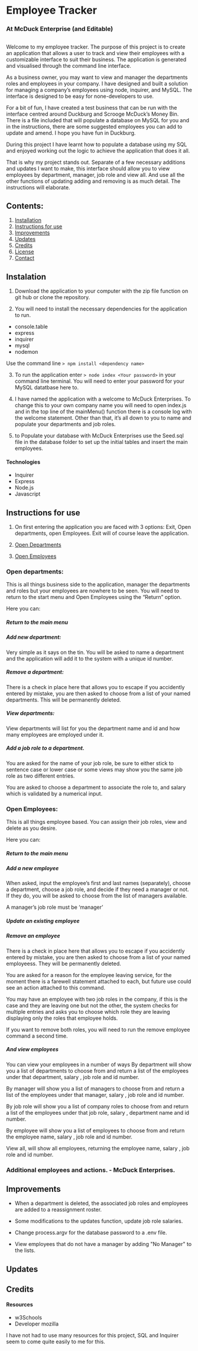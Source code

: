 # Employee Tracker 
### At McDuck Enterprise (and Editable)

##
Welcome to my employee tracker. The purpose of this project is to create an application that allows a user to track and view their employees with a customizable interface to suit their business. The application is generated and visualised through the command line interface. 

As a business owner, you may want to view and manager the departments roles and employees in your company. I have designed and built a solution for managing a company’s employees using node, inquirer, and MySQL. The interface is designed to be easy for none-developers to use. 

For a bit of fun, I have created a test business that can be run with the interface centred around Duckburg and Scrooge McDuck’s Money Bin. 
There is a file included that will populate a database on MySQL for you and in the instructions, there are some suggested employees you can add to update and amend. I hope you have fun in Duckburg. 

During this project I have learnt how to populate a database using my SQL and enjoyed working out the logic to achieve the application that does it all. 

That is why my project stands out. Separate of a few necessary additions and updates I want to make, this interface should allow you to view employees by department, manager, job role and view all. And use all the other functions of updating adding and removing is as much detail. The instructions will elaborate. 


## Contents: 
1. [Installation](#Instalation) 
2. [Instructions for use](#Instructions)
3. [Improvements](#Improvements)
4. [Updates](#Updates)
5. [Credits](#Credits)
6. [License](#License)
7. [Contact](#Contact)

## Instalation

1.  Download the application to your computer with the zip file function on git hub or clone the repository.

2. You will need to install the necessary dependencies for the application to run. 
*	console.table
*	express
*	inquirer
*	mysql
*	nodemon

Use the command line ```> npm install <dependency name> ```

3. To run the application enter ``` > node index <Your password> ``` in your command line terminal. You will need to enter your password for your MySQL datatbase here to. 

4. I have named the application with a welcome to McDuck Enterprises. To change this to your own company name you will need to open index.js and in the top line of the mainMenu() function there is a console log with the welcome statement. Other than that, it’s all down to you to name and populate your departments and job roles. 

5. to Populate your database with McDuck Enterprises use the Seed.sql file in the database folder to set up the initial tables and insert the main employees. 

#### Technologies 
* Inquirer
* Express 
* Node.js 
* Javascript


## Instructions for use

1.	On first entering the application you are faced with 3 options: Exit, Open departments, open Employees. Exit will of course leave the application.

2. [Open Departments](#Departments)
3. [Open Employees](#Employees) 

### Open departments: 
This is all things business side to the application, manager the departments and roles but your employees are nowhere to be seen. You will need to return to the start menu and Open Employees using the “Return” option. 

Here you can:

##### Return to the main menu

##### Add new department:

Very simple as it says on the tin. You will be asked to name a department and the application will add it to the system with a unique id number. 

##### Remove a department:
There is a check in place here that allows you to escape if you accidently entered by mistake, you are then asked to choose from a list of your named departments. This will be permanently deleted. 

##### View departments:
View departments will list for you the department name and id and how many employees are employed under it. 

##### Add a job role to a department. 
You are asked for the name of your job role, be sure to either stick to sentence case or lower case or some views may show you the same job role as two different entries. 

You are asked to choose a department to associate the role to, and salary which is validated by a numerical input. 

### Open Employees: 
This is all things employee based. You can assign their job roles, view and delete as you desire. 

Here you can:

##### Return to the main menu

##### Add a new employee 
When asked, input the employee’s first and last names (separately), choose a department, choose a job role, and decide if they need a manager or not. If they do, you will be asked to choose from the list of managers available. 

A manager’s job role must be ‘manager’ 

##### Update an existing employee 

##### Remove an employee 
There is a check in place here that allows you to escape if you accidently entered by mistake, you are then asked to choose from a list of your named employeess. They will be permanently deleted. 

You are asked for a reason for the employee leaving service, for the moment there is a farewell statement attached to each, but future use could see an action attached to this command. 

You may have an employee with two job roles in the company, if this is the case and they are leaving one but not the other, the system checks for multiple entries and asks you to choose which role they are leaving displaying only the roles that employee holds. 

If you want to remove both roles, you will need to run the remove employee command a second time. 


##### And view employees 
You can view your employees in a number of ways 
By department will show you a list of departments to choose from and return a list of the employees under that department, salary , job role and id number. 

By manager will show you a list of managers to choose from and return a list of the employees under that manager, salary , job role and id number.

By job role will show you a list of company roles to choose from and return a list of the employees under that job role, salary , department name and id number.

By employee will show you a list of employees to choose from and return the employee name, salary , job role and id number.

View all, will show all employees, returning the employee name, salary , job role and id number.

### Additional employees and actions. - McDuck Enterprises. 


## Improvements 

* When a department is deleted, the associated job roles and employees are added to a reassignment roster. 

* Some modifications to the updates function, update job role salaries. 

* Change process.argv for the database password to a .env file. 

* View employees that do not have a manager by adding "No Manager" to the lists. 


## Updates 

## Credits 

#### Resources
* w3Schools
* Developer mozilla 

I have not had to use many resources for this project, SQL and Inquirer seem to come quite easily to me for this. 


